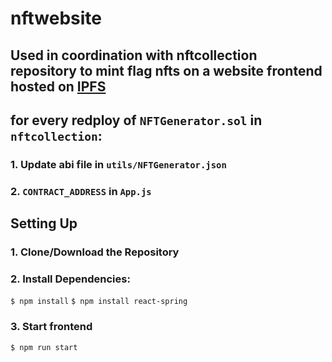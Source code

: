 # nftwebsite
## Used in coordination with nftcollection repository to mint flag nfts on a website frontend hosted on [IPFS](https://ipfs.tech/)

## for every redploy of `NFTGenerator.sol` in `nftcollection`:
### 1. Update abi file in `utils/NFTGenerator.json`
### 2. `CONTRACT_ADDRESS` in `App.js`

## Setting Up
### 1. Clone/Download the Repository

### 2. Install Dependencies:
`$ npm install`
`$ npm install react-spring`

### 3. Start frontend
`$ npm run start`

